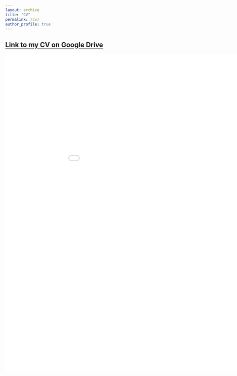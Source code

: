 ```yaml
---
layout: archive
title: "CV"
permalink: /cv/
author_profile: true
---
```


## [Link to my CV on Google Drive](https://drive.google.com/file/d/1Rv7umhBmyE53UeooNyPrEHq6db7ZJMGW/view?usp=sharing) 

<embed src="{{ site.baseurl }}/files/CV_062024.pdf" width="1000" height="1000" type='application/pdf'> 
